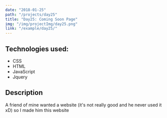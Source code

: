 ```yaml
---
date: "2018-01-25"
path: "/projects/day25"
title: "Day25: Coming Soon Page"
img: "/img/projectImg/day25.png"
link: "/example/day25/"
---
```


## Technologies used:

- CSS
- HTML
- JavaScript
- Jquery

## Description

A friend of mine wanted a website (it's not really good and he never used it xD) so I made him this website
